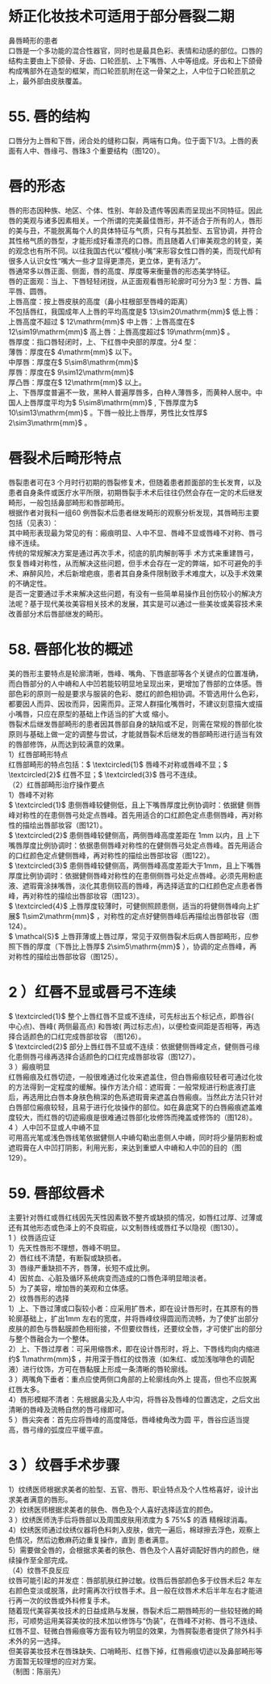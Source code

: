 # 矫正化妆技术可适用于部分唇裂二期  
鼻唇畸形的患者  
口唇是一个多功能的混合性器官，同时也是最具色彩、表情和动感的部位。口唇的结构主要由上下颌骨、牙齿、口轮匝肌、上下嘴唇、人中等组成。牙齿和上下颌骨构成嘴部外在造型的框架，而口轮匝肌附在这一骨架之上，人中位于口轮匝肌之上，最外部由皮肤覆盖。  
# 55. 唇的结构  
口唇分为上唇和下唇，闭合处的缝称口裂，两端有口角。位于面下1/3。上唇的表面有人中、唇缘弓、唇珠3 个重要结构（图120）。  
#  唇的形态  
唇的形态因种族、地区、个体、性别、年龄及遗传等因素而呈现出不同特征。因此唇的美观与诸多因素相关。一个所谓的完美最佳唇形，并不适合于所有的人，唇形的美与丑，不能脱离每个人的具体特征与气质，只有与其脸型、五官协调，并符合其性格气质的唇型，才能形成好看漂亮的口唇。而且随着人们审美观念的转变，美的观念也有所不同。以往我国古代以“樱桃小嘴”来形容女性口唇的美，而现代却有很多人认识女性“嘴大一些才显得更漂亮，更立体，更有活力”。  
唇通常多以唇正面、侧面，唇的高度、厚度等来衡量唇的形态美学特征。  
唇的正面观：当上、下唇轻轻闭拢，从正面观看唇形轮廓时可分为3 型：方唇、扁平唇、圆唇。  
上唇高度：按上唇皮肤的高度（鼻小柱根部至唇峰的距离）  
不包括唇红，我国成年人上唇的平均高度是$ 13\sim20\mathrm{mm}$    低上唇：上唇高度不超过 $ 12\mathrm{mm}$     中上唇：上唇高度在$ 12\sim19\mathrm{mm}$    高上唇：上唇高度超过$ 19\mathrm{mm}$    。  
唇厚度：指口唇轻闭时，上、下红唇中央部的厚度。分4 型：  
薄唇：厚度在$ 4\mathrm{mm}$     以下。  
中厚唇：厚度在$ 5\sim8\mathrm{mm}$      
厚唇：厚度在$ 9\sim12\mathrm{mm}$      
厚凸唇：厚度在$ 12\mathrm{mm}$     以上。  
上、下唇厚度普遍不一致，黑种人普遍厚唇多，白种人薄唇多，而黄种人居中。中国人上唇厚度平均为$ 5\sim8\mathrm{mm}$    , 下唇厚度为$ 10\sim13\mathrm{mm}$    。下唇一般比上唇厚，男性比女性厚$ 2\sim3\mathrm{mm}$    。  
#  唇裂术后畸形特点  
唇裂患者可在3 个月时行初期的唇裂修复术，但随着患者颜面部的生长发育，以及患者自身条件或医疗水平所限，初期唇裂手术术后往往仍然会存在一定的术后继发畸形，一般包括鼻部畸形和唇部畸形。  
根据作者对我科一组60 例唇裂术后患者继发畸形的观察分析发现，其唇畸形主要包括（见表3）：  
其中畸形表现最为常见的有：瘢痕明显、人中不显、唇峰不显或唇峰不对称、唇弓缘不连续。  
传统的常规解决方案是通过再次手术，彻底的肌肉解剖等手 术方式来重建唇弓，恢复唇峰对称性，从而解决这些问题，但手术会存在一定的弊端，如不可避免的手术、麻醉风险，术后新增疤痕，患者其自身条件限制致手术难度大，以及手术效果的不确定性。  
是否一定要通过手术来解决这些问题，有没有一些简单易操作且创伤较小的解决方法呢？基于现代美妆美容相关技术的发展，其实是可以通过一些美妆或美容技术来改善部分术后唇部继发的畸形。  
# 58.  唇部化妆的概述  
美的唇形主要特点是轮廓清晰，唇峰、嘴角、下唇底部等各个关键点的位置准确，而白唇部分的人中嵴和人中凹若能较明显地呈现出来，更增加了唇部的立体感。唇部色彩的原则一般是要求与服装的色彩、腮红的颜色相协调。不管选用什么色彩，都要因人而异、因妆而异，因需而异。正常人群描化嘴唇时，不建议刻意描大或描小嘴唇，只应在原型的基础上作适当的扩大或 缩小。  
唇裂术后继发唇部畸形的患者因其唇部自身的缺陷或不足，则需在常规的唇部化妆原则与基础上做一定的调整与尝试，才能就唇裂术后继发的唇部畸形进行适当有效的唇部修饰，从而达到较满意的效果。  
1）红唇部畸形特点  
红唇部畸形的特点包括：$ \textcircled{1}$    唇峰不对称或唇峰不显；$ \textcircled{2}$    红唇不显；$ \textcircled{3}$    唇弓不连续。  
（2）红唇部畸形治疗操作要点  
1）唇峰不对称  
$ \textcircled{1}$     患侧唇峰较健侧低，且上下嘴唇厚度比例协调时：依据健 侧唇峰对称性的在患侧唇弓处定点唇峰。首先用适合的口红颜色定点患侧唇峰，再对称性的描绘出唇部妆容（图121）。  
$ \textcircled{2}$     患侧唇峰较健侧高，两侧唇峰高度差距在 1mm  以内，且 上下嘴唇厚度比例协调时：依据患侧唇峰对称性的在健侧唇弓处定点唇峰。首先用适合的口红颜色定点健侧唇峰，再对称性的描绘出唇部妆容（图122）。  
$ \textcircled{3}$    患侧唇峰较健侧高，两侧唇峰高度差距大于1mm，且上下嘴唇厚度比例协调时：依据健侧唇峰对称性的在患侧侧唇弓处定点唇峰。必须先用粉底液、遮瑕膏涂抹嘴唇，淡化其患侧较高的唇峰，再选择适宜的口红颜色定点患者唇峰，再对称性的描绘出唇部妆容（图123）。  
$ \textcircled{4}$    上唇厚度较薄时，可健侧照顾患侧，适当的将健侧唇峰向上扩展$ 1\sim2\mathrm{mm}$    ，对称性的定点好健侧唇峰后再描绘出唇部妆容（图124）。  
$ \mathcal{S}$    上唇菲薄或上唇过厚，常见于双侧唇裂术后病人唇部畸形，应参照下唇的厚度（下唇比上唇厚$ 2\sim5\mathrm{mm}$    ），协调的定点唇峰，再对称性的描绘出唇部妆容（图125）。  
# 2 ）红唇不显或唇弓不连续  
$ \textcircled{1}$    整个上唇红唇不显或不连续，可先标出五个标记点，即唇谷( 中心点)、唇峰( 两侧最高点) 和唇坡( 两过标志点)，以便检查间距是否相等，再选择合适颜色的口红完成唇部妆容 （图126）。  
$ \textcircled{2}$    部分上唇红唇不显或不连续：依据健侧唇峰定点，健侧唇弓缘化患侧唇弓缘再选择合适颜色的口红完成唇部妆容（图127）。  
3 ）瘢痕明显  
红唇瘢痕及红唇切迹，一般很难通过化妆来遮盖住，但白唇瘢痕较轻者可通过化妆的方法得到一定程度的缓解。操作方法介绍：遮瑕膏：一般常规进行粉底液打底后，再选用比白唇本身肤色稍深的色系遮瑕膏来遮盖白唇瘢痕。当然此方法只针对白唇部位瘢痕较轻，且易于进行化妆操作的部位。如在鼻底窝下的白唇瘢痕遮盖难度较大，而红唇的切迹瘢痕是很难通过唇部化妆修饰而掩盖或修饰的（图128）。  
4 ）人中凹不显或人中嵴不显  
可用高光笔或浅色唇线笔依据健侧人中嵴勾勒出患侧人中嵴，同时将少量阴影粉或遮瑕膏在人中凹打阴影，利用光影，来达到重塑人中嵴和人中凹的目的（图129）。  
# 59.  唇部纹唇术  
主要针对唇红或唇红线因先天性因素致不整齐或缺损的情况，如唇红过厚、过薄或还有其他形态或色泽上的不良瑕疵，以文制唇线或唇红予以隐视（图130）。  
1 ）纹唇适应证  
1）先天性唇形不理想，唇峰不明显。  
2）唇红线不清楚，有断裂或缺损者。  
3）唇缘严重缺损不齐，唇薄，长短不成比例。  
4）因贫血、心脏及循环系统病变而造成的口唇色泽明显暗淡者。  
5）为了美容，增加唇的美观和立体感。  
2）纹唇唇形的选择  
1）上、下唇过薄或口裂较小者：应采用扩唇术，即在设计唇形时，在其原有的唇轮廓基础上，扩出1mm 左右的宽度，并将唇峰纹得圆润而流畅，为了使扩出部分皮肤的颜色与唇黏膜颜色相衔接，不但要纹唇线，还要纹全唇，才可使扩出的部分与整个唇融合为一个整体。  
2）上、下唇过厚者：可采用缩唇术，即在设计唇形时，将上、下唇线均向内缩进约$ 1\mathrm{mm}$    ，并用深于唇红的纹唇液（如朱红、或加浅咖啡色的调配液）进行纹饰，方可在唇黏膜上形成一条清晰的唇轮廓线。  
3 ）两嘴角下垂者：重点应使两侧口角部的上轮廓线向外上 提高，但也不应脱离红唇太多。  
4）唇形模糊不清者：先根据鼻尖及人中沟，将唇谷及唇峰的位置选定，之后文出清晰的唇峰及流畅自然的唇弓缘即可。  
5 ）唇尖突者：首先应将唇峰的高度降低，唇峰棱角改为圆 平，唇谷应适当提高，唇弓缘的弧度应平缓平直。  
# 3 ）纹唇手术步骤  
1）纹绣医师根据求美者的脸型、五官、唇形、职业特点及个人性格喜好，设计出求美者满意的唇形。  
2）纹绣医师根据求美者的肤色、唇色及个人喜好选择适宜的颜色。  
3 ）纹绣医师洗手后将唇部以及周围皮肤用浓度为 $ 75\%$   的酒 精棉球消毒。  
4）纹绣医师通过纹绣仪器将色料刺入皮肤，做完一遍后，棉球擦去浮色，观察上色情况，然后边敷麻药边重复操作，直到 患者满意。  
5）需要做全唇的，会根据求美者的肤色、唇色及个人喜好调配好唇内的颜色，继续操作至全部完成。  
（4）纹唇不良反应  
纹唇可能引起的并发症：唇部肌肤红肿过敏。纹唇后唇部颜色多于纹唇术后2 年左右颜色变淡或脱落，此时需再次行纹唇手术。且一般在纹唇术术后半年左右才能进行再一次的纹唇或外科修复手术。  
随着现代美容美妆技术的日益成熟与发展，唇裂术后二期唇畸形的一些较轻微的畸形，可顺势运用美容美妆的技术加以修饰与“伪装”，在唇峰不对称、唇弓不连续、红唇不显、轻微白唇瘢痕等方面有较为明显的效果，为唇腭裂患者提供了除外科手术外的另一选择。  
但美容美妆技术在唇珠缺失、口哨畸形、红唇下掉，红唇瘢痕切迹以及鼻部畸形等方面暂无较理想的应对方案。  
（制图：陈丽先）  